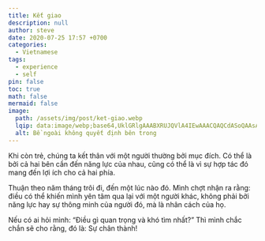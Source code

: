 ```yaml
---
title: Kết giao
description: null
author: steve
date: 2020-07-25 17:57 +0700
categories:
  - Vietnamese
tags:
  - experience
  - self
pin: false
toc: true
math: false
mermaid: false
image:
  path: /assets/img/post/ket-giao.webp
  lqip: data:image/webp;base64,UklGRlgAAABXRUJQVlA4IEwAAACQAQCdASoQAAsABUB8JZwAASYLxwAA/O/4N/Xs1uRJtveW+FR18fWkISHvhtLVoXcYOA1EjvNhdaMJMI9YbccoGQ1jpA6bTfmegAAA
  alt: Bề ngoài không quyết định bên trong
---
```

Khi còn trẻ, chúng ta kết thân với một người thường bởi mục đích. Có thể là bởi cả hai bên cần đến năng lực của nhau, cũng có thể là vì sự hợp tác đó mang đến lợi ích cho cả hai phía.

Thuận theo năm tháng trôi đi, đến một lúc nào đó. Mình chợt nhận ra rằng: điều có thể khiến mình yên tâm qua lại với một người khác, không phải bởi năng lực hay sự thông minh của người đó, mà là nhân cách của họ.

Nếu có ai hỏi mình:
“Điều gì quan trọng và khó tìm nhất?”
Thì mình chắc chắn sẽ cho rằng, đó là: Sự chân thành!
